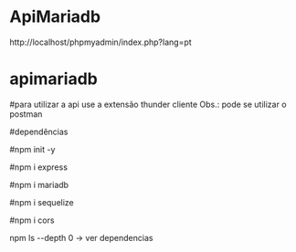 # ApiMariadb


http://localhost/phpmyadmin/index.php?lang=pt

# apimariadb

#para utilizar a api use a extensão thunder cliente
Obs.: pode se utilizar o postman

#dependências

#npm init -y

#npm i express

#npm i mariadb

#npm i sequelize

#npm i cors


npm ls --depth 0 -> ver dependencias
